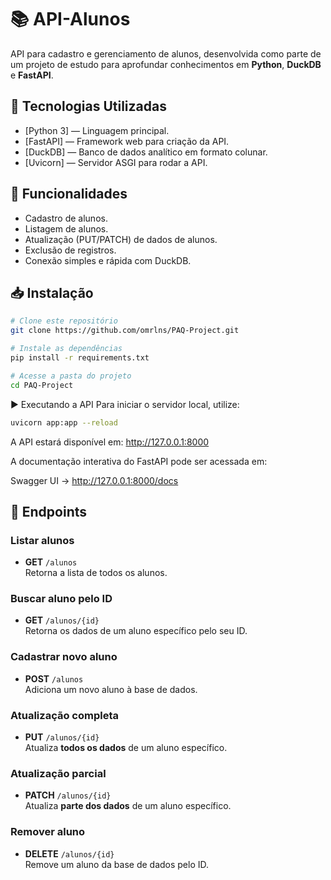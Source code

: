# 📚 API-Alunos

API para cadastro e gerenciamento de alunos, desenvolvida como parte de um projeto de estudo para aprofundar conhecimentos em **Python**, **DuckDB** e **FastAPI**.

## 🚀 Tecnologias Utilizadas

- [Python 3] — Linguagem principal.
- [FastAPI] — Framework web para criação da API.
- [DuckDB] — Banco de dados analítico em formato colunar.
- [Uvicorn] — Servidor ASGI para rodar a API.

## 📌 Funcionalidades

- Cadastro de alunos.
- Listagem de alunos.
- Atualização (PUT/PATCH) de dados de alunos.
- Exclusão de registros.
- Conexão simples e rápida com DuckDB.

## 📥 Instalação

```bash
# Clone este repositório
git clone https://github.com/omrlns/PAQ-Project.git

# Instale as dependências
pip install -r requirements.txt

# Acesse a pasta do projeto
cd PAQ-Project 
````

▶️ Executando a API
Para iniciar o servidor local, utilize:

```bash
uvicorn app:app --reload
````

A API estará disponível em: http://127.0.0.1:8000

A documentação interativa do FastAPI pode ser acessada em:

Swagger UI → http://127.0.0.1:8000/docs

## 🧪 Endpoints

### Listar alunos
- **GET** `/alunos`  
  Retorna a lista de todos os alunos.

### Buscar aluno pelo ID
- **GET** `/alunos/{id}`  
  Retorna os dados de um aluno específico pelo seu ID.

### Cadastrar novo aluno
- **POST** `/alunos`  
  Adiciona um novo aluno à base de dados.

### Atualização completa
- **PUT** `/alunos/{id}`  
  Atualiza **todos os dados** de um aluno específico.

### Atualização parcial
- **PATCH** `/alunos/{id}`  
  Atualiza **parte dos dados** de um aluno específico.

### Remover aluno
- **DELETE** `/alunos/{id}`  
  Remove um aluno da base de dados pelo ID.

